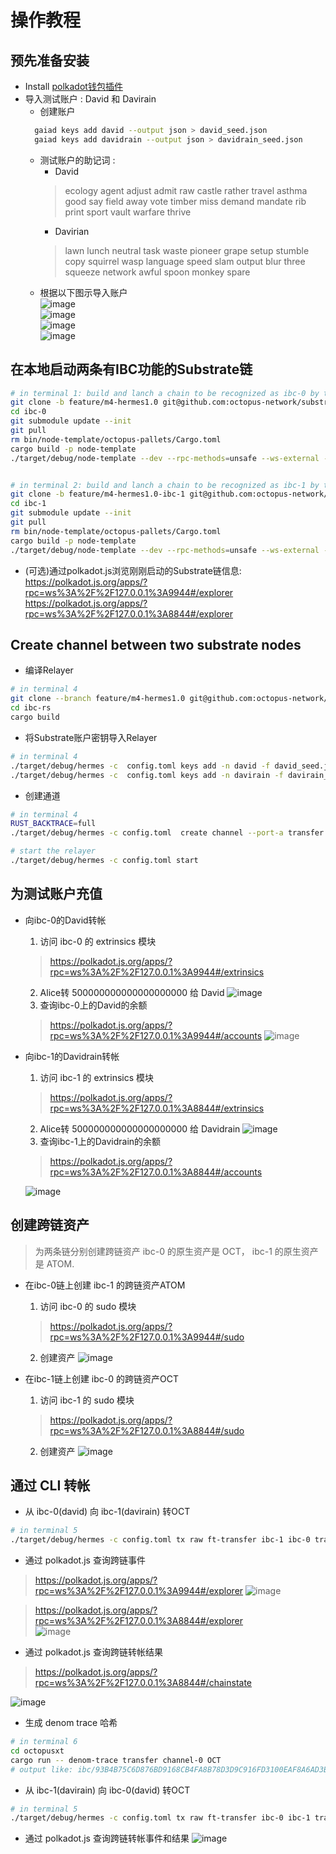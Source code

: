 # 操作教程

## 预先准备安装

- Install [polkadot钱包插件](https://polkadot.js.org/extension/)
- 导入测试账户 : David 和 Davirain
  - 创建账户
  ```bash
    gaiad keys add david --output json > david_seed.json
    gaiad keys add davidrain --output json > davidrain_seed.json
  ```
  - 测试账户的助记词 :
    - David   
    >ecology agent adjust admit raw castle rather travel asthma good say field away vote timber miss demand mandate rib print sport vault warfare thrive
    - Davirian   
    >lawn lunch neutral task waste pioneer grape setup stumble copy squirrel wasp language speed slam output blur three squeeze network awful spoon monkey spare  
  - 根据以下图示导入账户  
  ![image](assets/import_step1.jpeg)  
  ![image](assets/import_step2.jpeg)  
  ![image](assets/import_step3.jpeg)  
  ![image](assets/import_step4.jpeg)
    
## 在本地启动两条有IBC功能的Substrate链

```bash
# in terminal 1: build and lanch a chain to be recognized as ibc-0 by the relayer
git clone -b feature/m4-hermes1.0 git@github.com:octopus-network/substrate.git ibc-0
cd ibc-0
git submodule update --init
git pull
rm bin/node-template/octopus-pallets/Cargo.toml
cargo build -p node-template 
./target/debug/node-template --dev --rpc-methods=unsafe --ws-external --enable-offchain-indexing true


# in terminal 2: build and lanch a chain to be recognized as ibc-1 by the relayer
git clone -b feature/m4-hermes1.0-ibc-1 git@github.com:octopus-network/substrate.git ibc-1
cd ibc-1
git submodule update --init
git pull
rm bin/node-template/octopus-pallets/Cargo.toml
cargo build -p node-template
./target/debug/node-template --dev --rpc-methods=unsafe --ws-external --enable-offchain-indexing true --port 2033 --ws-port 8844

```
* (可选)通过polkadot.js浏览刚刚启动的Substrate链信息:   
    https://polkadot.js.org/apps/?rpc=ws%3A%2F%2F127.0.0.1%3A9944#/explorer  
    https://polkadot.js.org/apps/?rpc=ws%3A%2F%2F127.0.0.1%3A8844#/explorer

## Create channel between two substrate nodes
* 编译Relayer
```bash
# in terminal 4
git clone --branch feature/m4-hermes1.0 git@github.com:octopus-network/hermes.git ibc-rs
cd ibc-rs
cargo build
```
* 将Substrate账户密钥导入Relayer
```bash
# in terminal 4
./target/debug/hermes -c  config.toml keys add -n david -f david_seed.json ibc-0
./target/debug/hermes -c  config.toml keys add -n davirain -f davirain_seed.json ibc-1

```
* 创建通道
```bash
# in terminal 4
RUST_BACKTRACE=full  
./target/debug/hermes -c config.toml  create channel --port-a transfer --port-b transfer ibc-0 -c ibc-1 -o unordered --new-client-connection 

# start the relayer
./target/debug/hermes -c config.toml start  

```

## 为测试账户充值
- 向ibc-0的David转帐
  1. 访问 ibc-0 的 extrinsics 模块  
  > https://polkadot.js.org/apps/?rpc=ws%3A%2F%2F127.0.0.1%3A9944#/extrinsics
  2. Alice转 500000000000000000000 给 David 
  ![image](assets/d2d.jpeg)
  3. 查询ibc-0上的David的余额   
  > https://polkadot.js.org/apps/?rpc=ws%3A%2F%2F127.0.0.1%3A9944#/accounts
  ![image](assets/d_account.jpeg)

- 向ibc-1的Davidrain转帐
  1. 访问 ibc-1 的 extrinsics 模块  
  > https://polkadot.js.org/apps/?rpc=ws%3A%2F%2F127.0.0.1%3A8844#/extrinsics
  2. Alice转 500000000000000000000 给 Davidrain
  ![image](assets/d2dr.jpeg)
  3. 查询ibc-1上的Davidrain的余额
  > https://polkadot.js.org/apps/?rpc=ws%3A%2F%2F127.0.0.1%3A8844#/accounts 

  ![image](assets/dr_account.jpeg)

## 创建跨链资产 
> 为两条链分别创建跨链资产
> ibc-0 的原生资产是 OCT， ibc-1 的原生资产是 ATOM.

- 在ibc-0链上创建 ibc-1 的跨链资产ATOM  
  1. 访问 ibc-0 的 sudo 模块  
  > https://polkadot.js.org/apps/?rpc=ws%3A%2F%2F127.0.0.1%3A9944#/sudo   
  2. 创建资产
![image](assets/ibc-0-cf.jpeg)
  
- 在ibc-1链上创建 ibc-0 的跨链资产OCT
  1. 访问 ibc-1 的 sudo 模块  
  > https://polkadot.js.org/apps/?rpc=ws%3A%2F%2F127.0.0.1%3A8844#/sudo 
  2. 创建资产
![image](assets/ibc-1-cf.jpeg)

## 通过 CLI 转帐
- 从 ibc-0(david) 向 ibc-1(davirain) 转OCT
```bash
# in terminal 5
./target/debug/hermes -c config.toml tx raw ft-transfer ibc-1 ibc-0 transfer channel-0 100000000000000000000 -o 9999 -d OCT
```
- 通过 polkadot.js 查询跨链事件  
> https://polkadot.js.org/apps/?rpc=ws%3A%2F%2F127.0.0.1%3A9944#/explorer 
![image](assets/ibc-0-se.jpeg)  

> https://polkadot.js.org/apps/?rpc=ws%3A%2F%2F127.0.0.1%3A8844#/explorer   
![image](assets/ibc-1-re.png) 
- 通过 polkadot.js 查询跨链转帐结果
> https://polkadot.js.org/apps/?rpc=ws%3A%2F%2F127.0.0.1%3A8844#/chainstate 

![image](assets/ibc-1-result.jpeg) 

- 生成 denom trace 哈希  
```bash
# in terminal 6
cd octopusxt 
cargo run -- denom-trace transfer channel-0 OCT
# output like: ibc/93B4B75C6D876BD9168CB4FA8B78D3D9C916FD3100EAF8A6AD3B3093661E8B9E
```

- 从 ibc-1(davirain) 向 ibc-0(david) 转OCT
```bash
# in terminal 5
./target/debug/hermes -c config.toml tx raw ft-transfer ibc-0 ibc-1 transfer channel-0 100000000000000000000 -o 9999 -d ibc/93B4B75C6D876BD9168CB4FA8B78D3D9C916FD3100EAF8A6AD3B3093661E8B9E
```
- 通过 polkadot.js 查询跨链转帐事件和结果
![image](assets/ibc-1-back.jpeg)
